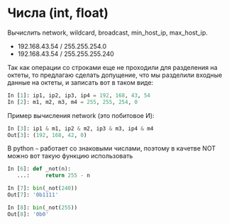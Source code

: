 # Числа (int, float)

Вычислить network, wildcard, broadcast, min_host_ip, max_host_ip.

- 192.168.43.54 / 255.255.254.0
- 192.168.43.54 / 255.255.255.240

Так как операции со строками еще не проходили для разделения на октеты, то предлагаю сделать допущение, что мы разделили входные данные на октеты, и записать вот в таком виде:

```python
In [1]: ip1, ip2, ip3, ip4 = 192, 168, 43, 54
In [2]: m1, m2, m3, m4 = 255, 255, 254, 0
```

Пример вычисления network (это побитовое И):

```python
In [3]: ip1 & m1, ip2 & m2, ip3 & m3, ip4 & m4
Out[3]: (192, 168, 42, 0)
```

В python `~` работает со знаковыми числами, поэтому в качетве NOT можно вот такую функцию использовать

```python
In [6]: def _not(n):
   ...:     return 255 - n

In [7]: bin(_not(240))
Out[7]: '0b1111'

In [8]: bin(_not(255))
Out[8]: '0b0'
```
